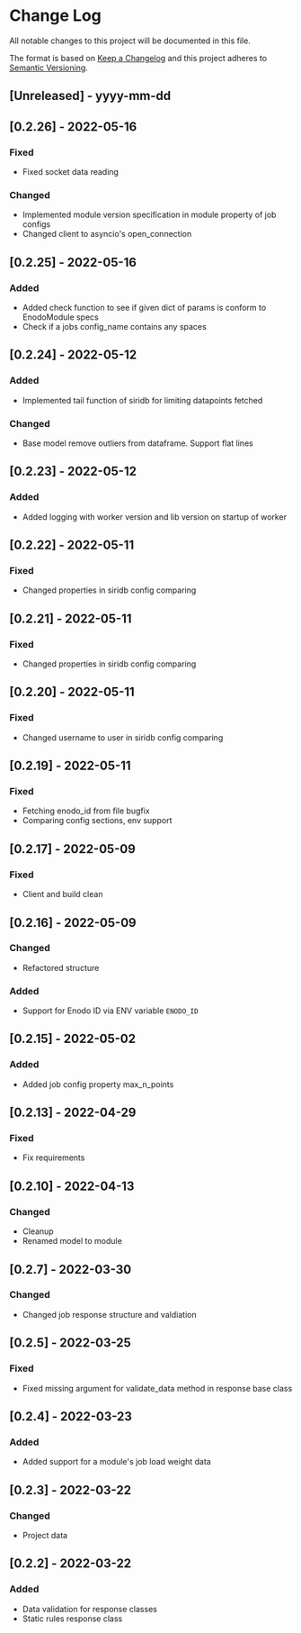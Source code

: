 
# Change Log
All notable changes to this project will be documented in this file.
 
The format is based on [Keep a Changelog](http://keepachangelog.com/)
and this project adheres to [Semantic Versioning](http://semver.org/).
 
## [Unreleased] - yyyy-mm-dd

## [0.2.26] - 2022-05-16

### Fixed
- Fixed socket data reading

### Changed
- Implemented module version specification in module property of job configs
- Changed client to asyncio's open_connection

## [0.2.25] - 2022-05-16

### Added
- Added check function to see if given dict of params is conform to EnodoModule specs
- Check if a jobs config_name contains any spaces

## [0.2.24] - 2022-05-12

### Added
- Implemented tail function of siridb for limiting datapoints fetched

### Changed
- Base model remove outliers from dataframe. Support flat lines

## [0.2.23] - 2022-05-12

### Added
- Added logging with worker version and lib version on startup of worker

## [0.2.22] - 2022-05-11
  
### Fixed
- Changed properties in siridb config comparing
  
## [0.2.21] - 2022-05-11
  
### Fixed
- Changed properties in siridb config comparing

## [0.2.20] - 2022-05-11
  
### Fixed
- Changed username to user in siridb config comparing

## [0.2.19] - 2022-05-11

### Fixed
- Fetching enodo_id from file bugfix
- Comparing config sections, env support

## [0.2.17] - 2022-05-09

### Fixed
- Client and build clean

## [0.2.16] - 2022-05-09

### Changed
- Refactored structure

### Added
- Support for Enodo ID via ENV variable `ENODO_ID`

## [0.2.15] - 2022-05-02

### Added
- Added job config property max_n_points

## [0.2.13] - 2022-04-29

### Fixed
- Fix requirements

## [0.2.10] - 2022-04-13

### Changed
- Cleanup
- Renamed model to module

## [0.2.7] - 2022-03-30

### Changed
- Changed job response structure and valdiation

## [0.2.5] - 2022-03-25

### Fixed
- Fixed missing argument for validate_data method in response base class

## [0.2.4] - 2022-03-23

### Added
- Added support for a module's job load weight data

## [0.2.3] - 2022-03-22

### Changed
- Project data

## [0.2.2] - 2022-03-22

### Added
- Data validation for response classes
- Static rules response class
